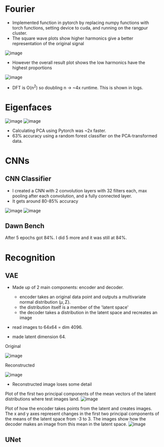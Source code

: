 # Fourier

- Implemented function in pytorch by replacing numpy functions with torch functions, setting device to cuda, and running on the rangpur cluster. 
- The square wave plots show higher harmonics give a better representation of the original signal

![image](fourier/square_wave_h=17.png)

- However the overall result plot shows the low harmonics have the highest proportions

![image](fourier/fourier_results_N=2048.png)

- DFT is O(n<sup>2</sup>) so doubling n -> ~4x runtime. This is shown in logs. 

# Eigenfaces
![image](eigenfaces/eigenfaces.png)
![image](eigenfaces/compactness.png)

- Calculating PCA using Pytorch was ~2x faster.
- 63% accuracy using a random forest classifier on the PCA-transformed data. 

# CNNs
## CNN Classifier
- I created a CNN with 2 convolution layers with 32 filters each, max pooling after each convolution, and a fully connected layer. 
- It gets around 80-85% accuracy

![image](cnn/cnn_results/prediction_0.png)
![image](cnn/cnn_results/prediction_4.png)

## Dawn Bench

After 5 epochs got 84%. I did 5 more and it was still at 84%.

# Recognition

## VAE
- Made up of 2 main components: encoder and decoder.
    - encoder takes an original data point and outputs a multivariate normal distribution ($\mu, \Sigma$).
    - the distribution itself is a member of the 'latent space'
    - the decoder takes a distribution in the latent space and recreates an image
    
- read images to 64x64 = dim 4096.
- made latent dimension 64. 

Original 

![image](recognition/vae/vae_images/original/0.png)

Reconstructed

![image](recognition/vae/vae_images/reconstructed/0.png)

- Reconstructed image loses some detail

Plot of the first two principal components of the mean vectors of the latent distributions where test images land.
![image](recognition/vae/vae_images/plots/pca-test-to-latent.png)

Plot of how the encoder takes points from the latent and creates images. The x and y axes represent changes in the first two principal components of the means of the latent space from -3 to 3. The images show how the decoder makes an image from this mean in the latent space.
![image](recognition/vae/vae_images/plots/manifold.png)

## UNet

